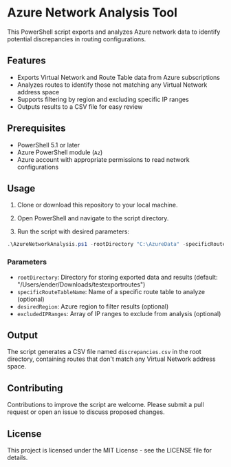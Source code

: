 # Azure Network Analysis Tool

This PowerShell script exports and analyzes Azure network data to identify potential discrepancies in routing configurations.

## Features

- Exports Virtual Network and Route Table data from Azure subscriptions
- Analyzes routes to identify those not matching any Virtual Network address space
- Supports filtering by region and excluding specific IP ranges
- Outputs results to a CSV file for easy review

## Prerequisites

- PowerShell 5.1 or later
- Azure PowerShell module (`Az`)
- Azure account with appropriate permissions to read network configurations

## Usage

1. Clone or download this repository to your local machine.

2. Open PowerShell and navigate to the script directory.

3. Run the script with desired parameters:

```powershell
.\AzureNetworkAnalysis.ps1 -rootDirectory "C:\AzureData" -specificRouteTableName "MyRouteTable" -desiredRegion "EastUS" -excludedIPRanges @("10.0.0.0/8", "172.16.0.0/12")
```

### Parameters

- `rootDirectory`: Directory for storing exported data and results (default: "/Users/ender/Downloads/testexportroutes")
- `specificRouteTableName`: Name of a specific route table to analyze (optional)
- `desiredRegion`: Azure region to filter results (optional)
- `excludedIPRanges`: Array of IP ranges to exclude from analysis (optional)

## Output

The script generates a CSV file named `discrepancies.csv` in the root directory, containing routes that don't match any Virtual Network address space.

## Contributing

Contributions to improve the script are welcome. Please submit a pull request or open an issue to discuss proposed changes.

## License

This project is licensed under the MIT License - see the LICENSE file for details.
